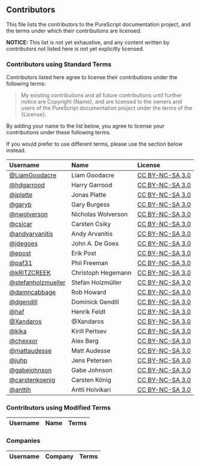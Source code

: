 ## Contributors

This file lists the contributors to the PureScript documentation project, and the terms under which their contributions are licensed.

**NOTICE:** This list is not yet exhaustive, and any content written by contributors not listed here is not yet explicitly licensed.

### Contributors using Standard Terms

Contributors listed here agree to license their contributions under the following terms:

> My existing contributions and all future contributions until further notice are Copyright {Name}, and are licensed to the owners and users of the PureScript documentation project under the terms of the {License}.

By adding your name to the list below, you agree to license your contributions under these following terms.

If you would prefer to use different terms, please use the section below instead.

| Username | Name | License |
| :------- | :--- | :------ |
| [@LiamGoodacre](https://github.com/LiamGoodacre) | Liam Goodacre | [CC BY-NC-SA 3.0](https://creativecommons.org/licenses/by-nc-sa/3.0/deed) |
| [@hdgarrood](https://github.com/hdgarrood) | Harry Garrood | [CC BY-NC-SA 3.0](https://creativecommons.org/licenses/by-nc-sa/3.0/deed) |
| [@jplatte](https://github.com/jplatte) | Jonas Platte | [CC BY-NC-SA 3.0](https://creativecommons.org/licenses/by-nc-sa/3.0/deed) |
| [@garyb](https://github.com/garyb) | Gary Burgess | [CC BY-NC-SA 3.0](https://creativecommons.org/licenses/by-nc-sa/3.0/deed) |
| [@nwolverson](https://github.com/nwolverson) | Nicholas Wolverson | [CC BY-NC-SA 3.0](https://creativecommons.org/licenses/by-nc-sa/3.0/deed) |
| [@csicar](https://github.com/csicar) | Carsten Csiky | [CC BY-NC-SA 3.0](https://creativecommons.org/licenses/by-nc-sa/3.0/deed) |
| [@andyarvanitis](https://github.com/andyarvanitis) | Andy Arvanitis | [CC BY-NC-SA 3.0](https://creativecommons.org/licenses/by-nc-sa/3.0/deed) |
| [@jdegoes](https://github.com/jdegoes) | John A. De Goes | [CC BY-NC-SA 3.0](https://creativecommons.org/licenses/by-nc-sa/3.0/deed) |
| [@epost](https://github.com/epost) | Erik Post | [CC BY-NC-SA 3.0](https://creativecommons.org/licenses/by-nc-sa/3.0/deed) |
| [@paf31](https://github.com/paf31) | Phil Freeman | [CC BY-NC-SA 3.0](https://creativecommons.org/licenses/by-nc-sa/3.0/deed) |
| [@kRITZCREEK](https://github.com/kRITZCREEK) | Christoph Hegemann | [CC BY-NC-SA 3.0](https://creativecommons.org/licenses/by-nc-sa/3.0/deed) |
| [@stefanholzmueller](https://github.com/stefanholzmueller) | Stefan Holzmüller | [CC BY-NC-SA 3.0](https://creativecommons.org/licenses/by-nc-sa/3.0/deed) |
| [@damncabbage](https://github.com/damncabbage) | Rob Howard | [CC BY-NC-SA 3.0](https://creativecommons.org/licenses/by-nc-sa/3.0/deed) |
| [@dgendill](https://github.com/dgendill) | Dominick Gendill | [CC BY-NC-SA 3.0](https://creativecommons.org/licenses/by-nc-sa/3.0/deed) |
| [@haf](https://github.com/haf) | Henrik Feldt | [CC BY-NC-SA 3.0](https://creativecommons.org/licenses/by-nc-sa/3.0/deed) |
| [@Xandaros](https://github.com/Xandaros) | @Xandaros | [CC BY-NC-SA 3.0](https://creativecommons.org/licenses/by-nc-sa/3.0/deed) |
| [@kika](https://github.com/kika) | Kirill Pertsev | [CC BY-NC-SA 3.0](https://creativecommons.org/licenses/by-nc-sa/3.0/deed) |
| [@chexxor](https://github.com/chexxor) | Alex Berg | [CC BY-NC-SA 3.0](https://creativecommons.org/licenses/by-nc-sa/3.0/deed) |
| [@mattaudesse](https://github.com/mattaudesse) | Matt Audesse | [CC BY-NC-SA 3.0](https://creativecommons.org/licenses/by-nc-sa/3.0/deed) |
| [@juhp](https://github.com/juhp) | Jens Petersen | [CC BY-NC-SA 3.0](https://creativecommons.org/licenses/by-nc-sa/3.0/deed) |
| [@gabejohnson](https://github.com/gabejohnson) | Gabe Johnson | [CC BY-NC-SA 3.0](https://creativecommons.org/licenses/by-nc-sa/3.0/deed) |
| [@carstenkoenig](https://github.com/carstenkoenig) | Carsten König | [CC BY-NC-SA 3.0](https://creativecommons.org/licenses/by-nc-sa/3.0/deed) |
| [@anttih](https://github.com/anttih) | Antti Holvikari | [CC BY-NC-SA 3.0](https://creativecommons.org/licenses/by-nc-sa/3.0/deed) |

### Contributors using Modified Terms

| Username | Name | Terms |
| :------- | :--- | :------ |

### Companies

| Username | Company | Terms |
| :------- | :--- | :------ |
